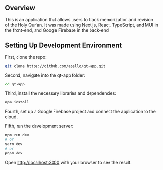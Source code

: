 ## Overview

This is an application that allows users to track memorization and revision of the Holy Qur'an. It was made using Next.js, React, TypeScript, and MUI in the front-end, and Google Firebase in the back-end.

## Setting Up Development Environment 

First, clone the repo:

```bash
git clone https://github.com/apello/qt-app.git
```

Second, navigate into the qt-app folder:

```bash
cd qt-app
```

Third, install the necessary libraries and dependencies:

```bash
npm install
```

Fourth, set up a Google Firebase project and connect the application to the cloud.

Fifth, run the development server:

```bash
npm run dev
# or
yarn dev
# or
pnpm dev
```

Open [http://localhost:3000](http://localhost:3000) with your browser to see the result.

